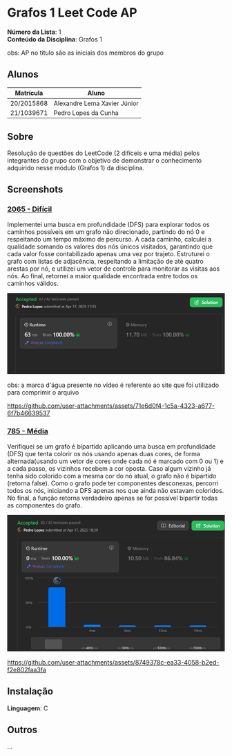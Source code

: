 
# Grafos 1 Leet Code AP

**Número da Lista**: 1<br>
**Conteúdo da Disciplina**: Grafos 1 <br>

obs: AP no titulo são as iniciais dos membros do grupo

## Alunos
|Matrícula | Aluno |
| -- | -- |
| 20/2015868  |  Alexandre Lema Xavier Júnior |
| 21/1039671  |  Pedro Lopes da Cunha |

## Sobre 
Resolução de questões do LeetCode (2 difíceis e uma média) pelos integrantes do grupo com o objetivo de demonstrar o conhecimento adquirido nesse módulo (Grafos 1) da disciplina.

## Screenshots

### [2065 - Difícil](https://leetcode.com/problems/maximum-path-quality-of-a-graph/description/) 
Implementei uma busca em profundidade (DFS) para explorar todos os caminhos possíveis em um grafo não direcionado, partindo do nó 0 e respeitando um tempo máximo de percurso. A cada caminho, calculei a qualidade somando os valores dos nós únicos visitados, garantindo que cada valor fosse contabilizado apenas uma vez por trajeto. Estruturei o grafo com listas de adjacência, respeitando a limitação de até quatro arestas por nó, e utilizei um vetor de controle para monitorar as visitas aos nós. Ao final, retornei a maior qualidade encontrada entre todos os caminhos válidos.

![Print da Resolução 2065](/assets/img2065.png)


obs: a marca d'água presente no vídeo é referente ao site que foi utilizado para comprimir o arquivo

https://github.com/user-attachments/assets/71e6d0f4-1c5a-4323-a677-6f7b46639537




### [785 - Média](https://leetcode.com/problems/is-graph-bipartite/description/)
Verifiquei se um grafo é bipartido aplicando uma busca em profundidade (DFS) que tenta colorir os nós usando apenas duas cores, de forma alternada(usando um vetor de cores onde cada nó é marcado com 0 ou 1) e a cada passo, os vizinhos recebem a cor oposta. Caso algum vizinho já tenha sido colorido com a mesma cor do nó atual, o grafo não é bipartido (retorna false). Como o grafo pode ter componentes desconexas, percorri todos os nós, iniciando a DFS apenas nos que ainda não estavam coloridos. No final, a função retorna verdadeiro apenas se for possível bipartir todas as componentes do grafo.


![Print da Resolução 785](/assets/img785.png)


https://github.com/user-attachments/assets/8749378c-ea33-4058-b2ed-f2e802faa3fa




## Instalação 
**Linguagem**: C<br>


## Outros 
...




